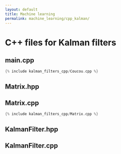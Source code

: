 ```yaml
---
layout: default
title: Machine learning
permalink: machine_learning/cpp_kalman/
---
```


# C++ files for Kalman filters

## main.cpp

```cpp
{% include kalman_filters_cpp/Coucou.cpp %}
```
## Matrix.hpp

## Matrix.cpp

```cpp
{% include kalman_filters_cpp/Matrix.cpp %}
```

## KalmanFilter.hpp

## KalmanFilter.cpp
